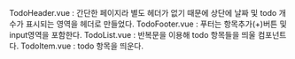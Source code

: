 TodoHeader.vue : 간단한 페이지라 별도 헤더가 없기 때문에 상단에 날짜 및 todo 개수가 표시되는 영역을 헤더로 만들었다.
TodoFooter.vue : 푸터는 항목추가(+)버튼 및 input영역을 포함한다.
TodoList.vue : 반복문을 이용해 todo 항목들을 띄울 컴포넌트다.
TodoItem.vue : todo 항목을 띄운다.